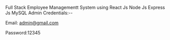 Full Stack Employee Managementt System using React Js Node Js Express Js MySQL
Admin Credentials:--

Email: admin@gmail.com

Password:12345
